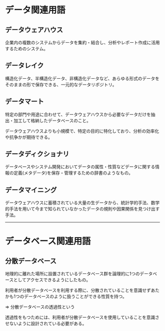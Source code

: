 # データ関連用語

## データウェアハウス

企業内の複数のシステムからデータを集約・結合し、分析やレポート作成に活用するためのシステム。

## データレイク

構造化データ、半構造化データ、非構造化データなど、あらゆる形式のデータをそのままの形で保存できる、一元的なデータリポジトリ。

## データマート

特定の部門や用途に合わせて、データウェアハウスから必要なデータだけを抽出・加工して格納したデータベースのこと。

データウェアハウスよりも小規模で、特定の目的に特化しており、分析の効率化や抗争かが期待できる。

## データディクショナリ

データベースやシステム開発においてデータの属性・性質などデータに関する情報の定義(メタデータ)を保存・管理するための辞書のようなもの。

## データマイニング

データウェアハウスに蓄積されている大量の生データから、統計学的手法、数学的手法を用いて今まで知られていなかったデータの規則や因果関係を見つけ出す手法。

---

# データベース関連用語

## 分散データベース

地理的に離れた場所に設置されているデータベース群を論理的に1つのデータベースとしてアクセスできるようにしたもの。

利用者が分散データベースを利用する際に、分散されていることを意識せずあたかも1つのデータベースのように扱うことができる性質を持つ。

=> 分散データベースの透過性という

透過性をもつためには、利用者が分散データベースを使用していることを意識させないように設計されている必要がある。

